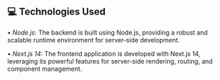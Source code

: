 ## 💻 Technologies Used

•⁠ ⁠*Node.js:*
The backend is built using Node.js, providing a robust and scalable runtime environment for server-side development.

•⁠ ⁠*Next.js 14:*
The frontend application is developed with Next.js 14, leveraging its powerful features for server-side rendering, routing, and component management.